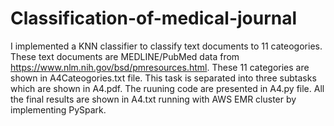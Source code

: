 # Classification-of-medical-journal
I implemented a KNN classifier to classify text documents to 11 cateogories. These text documents are MEDLINE/PubMed data from https://www.nlm.nih.gov/bsd/pmresources.html. These 11 categories are shown in A4Cateogories.txt file. This task is separated into three subtasks which are shown in A4.pdf. The ruuning code are presented in A4.py file. All the final results are shown in A4.txt running with AWS EMR cluster by implementing PySpark.
